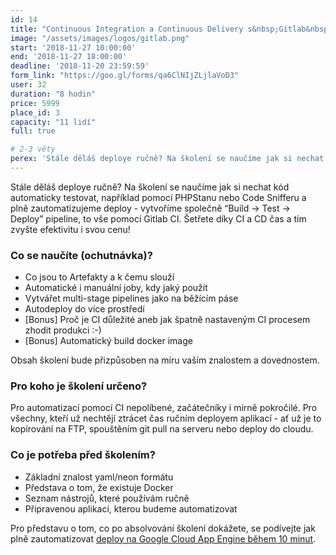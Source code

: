 ```yaml
---
id: 14
title: "Continuous Integration a Continuous Delivery s&nbsp;Gitlab&nbsp;CI&nbsp;z&nbsp;0&nbsp;na&nbsp;100"
image: "/assets/images/logos/gitlab.png"
start: '2018-11-27 10:00:00'
end: '2018-11-27 18:00:00'
deadline: '2018-11-20 23:59:59'
form_link: "https://goo.gl/forms/qa6ClNIjZLjlaVoD3"
user: 32
duration: "8 hodin"
price: 5999
place_id: 3
capacity: "11 lidí"
full: true

# 2-3 věty
perex: 'Stále děláš deploye ručně? Na školení se naučíme jak si nechat kód automaticky testovat, například pomocí PHPStanu nebo Code Snifferu a plně zautomatizujeme deploy - vytvoříme společně “Build → Test → Deploy” pipeline, to vše pomocí Gitlab CI.  Šetřete díky CI a CD čas a tím zvyšte efektivitu i svou cenu!'
---
```


Stále děláš deploye ručně? Na školení se naučíme jak si nechat kód automaticky testovat, například pomocí PHPStanu nebo Code Snifferu a plně zautomatizujeme deploy - vytvoříme společně “Build → Test → Deploy” pipeline, to vše pomocí Gitlab CI.  Šetřete díky CI a CD čas a tím zvyšte efektivitu i svou cenu!

### Co se naučíte (ochutnávka)?

- Co jsou to Artefakty a k čemu slouží
- Automatické i manuální joby, kdy jaký použít
- Vytvářet multi-stage pipelines jako na běžícím páse
- Autodeploy do více prostředí
- [Bonus] Proč je CI důležité aneb jak špatně nastaveným CI procesem zhodit produkci :-)
- [Bonus] Automatický build docker image

Obsah školení bude přizpůsoben na míru vaším znalostem a dovednostem.

### Pro koho je školení určeno?

Pro automatizací pomocí CI nepolíbené, začátečníky i mírně pokročilé.
Pro všechny, kteří už nechtějí ztrácet čas ručním deployem aplikací - ať už je to kopírování na FTP, spouštěním git pull na serveru nebo deploy do cloudu.

### Co je potřeba před školením?

- Základní znalost yaml/neon formátu
- Představa o tom, že existuje Docker
- Seznam nástrojů, které používám ručně
- Připravenou aplikaci, kterou budeme automatizovat

Pro představu o tom, co po absolvování školení dokážete, se podívejte jak plně zautomatizovat <a href="https://www.facebook.com/pehapkari/videos/vl.271120013524654/472092719945370/?type=1 ">deploy na Google Cloud App Engine během 10 minut</a>.
